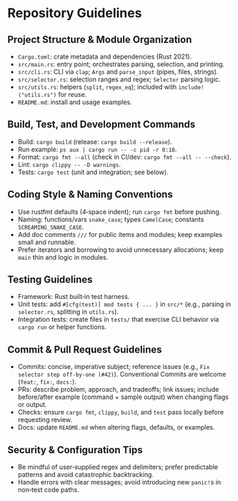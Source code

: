 # Repository Guidelines

## Project Structure & Module Organization
- `Cargo.toml`: crate metadata and dependencies (Rust 2021).
- `src/main.rs`: entry point; orchestrates parsing, selection, and printing.
- `src/cli.rs`: CLI via `clap`; `Args` and `parse_input` (pipes, files, strings).
- `src/selector.rs`: selection ranges and regex; `Selector` parsing logic.
- `src/utils.rs`: helpers (`split`, `regex_eq`); included with `include!("utils.rs")` for reuse.
- `README.md`: install and usage examples.

## Build, Test, and Development Commands
- Build: `cargo build` (release: `cargo build --release`).
- Run example: `ps aux | cargo run -- -c pid -r 0:10`.
- Format: `cargo fmt --all` (check in CI/dev: `cargo fmt --all -- --check`).
- Lint: `cargo clippy -- -D warnings`.
- Tests: `cargo test` (unit and integration; see below).

## Coding Style & Naming Conventions
- Use rustfmt defaults (4‑space indent); run `cargo fmt` before pushing.
- Naming: functions/vars `snake_case`; types `CamelCase`; constants `SCREAMING_SNAKE_CASE`.
- Add doc comments `///` for public items and modules; keep examples small and runnable.
- Prefer iterators and borrowing to avoid unnecessary allocations; keep `main` thin and logic in modules.

## Testing Guidelines
- Framework: Rust built‑in test harness.
- Unit tests: add `#[cfg(test)] mod tests { ... }` in `src/*` (e.g., parsing in `selector.rs`, splitting in `utils.rs`).
- Integration tests: create files in `tests/` that exercise CLI behavior via `cargo run` or helper functions.

## Commit & Pull Request Guidelines
- Commits: concise, imperative subject; reference issues (e.g., `Fix selector step off‑by‑one (#42)`). Conventional Commits are welcome (`feat:`, `fix:`, `docs:`).
- PRs: describe problem, approach, and tradeoffs; link issues; include before/after example (command + sample output) when changing flags or output.
- Checks: ensure `cargo fmt`, `clippy`, `build`, and `test` pass locally before requesting review.
- Docs: update `README.md` when altering flags, defaults, or examples.

## Security & Configuration Tips
- Be mindful of user‑supplied regex and delimiters; prefer predictable patterns and avoid catastrophic backtracking.
- Handle errors with clear messages; avoid introducing new `panic!`s in non‑test code paths.

